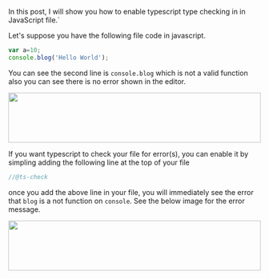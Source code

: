 
In this post, I will show you how to enable typescript type checking in in JavaScript file.`

Let's suppose you have the following file code in javascript.

``` javascript
var a=10;
console.blog('Hello World');
```
You can see the second line is `console.blog` which is not a valid function also you can see there is no error shown in the editor.

[<img src="https://i.imgur.com/1trDmcb.png" height="100" width="100%"/>](https://i.imgur.com/1trDmcb.png)

If you want typescript to check your file for error(s), you can enable it by simpling adding the following line at the top of your file
``` javascript
//@ts-check
```
once you add the above line in your file, you will immediately see the error that `blog` is a not function on `console`. See the below image for the error message.







[<img src="https://i.imgur.com/yYvauft.png" height="100" width="100%"/>](https://i.imgur.com/yYvauft.png)





<!--stackedit_data:
eyJwcm9wZXJ0aWVzIjoidGFnczogJ1RpcHMmVHJpY3MsSmF2YX
NjcmlwdCdcbiIsImhpc3RvcnkiOlsyNDQ5MzQ3NzNdfQ==
-->